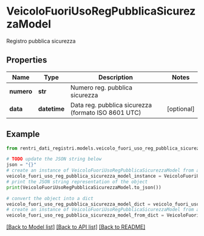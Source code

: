 # VeicoloFuoriUsoRegPubblicaSicurezzaModel

Registro pubblica sicurezza

## Properties

Name | Type | Description | Notes
------------ | ------------- | ------------- | -------------
**numero** | **str** | Numero reg. pubblica sicurezza | 
**data** | **datetime** | Data reg. pubblica sicurezza (formato ISO 8601 UTC) | [optional] 

## Example

```python
from rentri_dati_registri.models.veicolo_fuori_uso_reg_pubblica_sicurezza_model import VeicoloFuoriUsoRegPubblicaSicurezzaModel

# TODO update the JSON string below
json = "{}"
# create an instance of VeicoloFuoriUsoRegPubblicaSicurezzaModel from a JSON string
veicolo_fuori_uso_reg_pubblica_sicurezza_model_instance = VeicoloFuoriUsoRegPubblicaSicurezzaModel.from_json(json)
# print the JSON string representation of the object
print(VeicoloFuoriUsoRegPubblicaSicurezzaModel.to_json())

# convert the object into a dict
veicolo_fuori_uso_reg_pubblica_sicurezza_model_dict = veicolo_fuori_uso_reg_pubblica_sicurezza_model_instance.to_dict()
# create an instance of VeicoloFuoriUsoRegPubblicaSicurezzaModel from a dict
veicolo_fuori_uso_reg_pubblica_sicurezza_model_from_dict = VeicoloFuoriUsoRegPubblicaSicurezzaModel.from_dict(veicolo_fuori_uso_reg_pubblica_sicurezza_model_dict)
```
[[Back to Model list]](../README.md#documentation-for-models) [[Back to API list]](../README.md#documentation-for-api-endpoints) [[Back to README]](../README.md)


